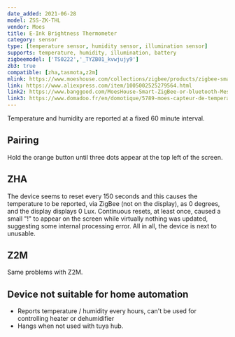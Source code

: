 ```yaml
---
date_added: 2021-06-28
model: ZSS-ZK-THL
vendor: Moes 
title: E-Ink Brightness Thermometer
category: sensor
type: [temperature sensor, humidity sensor, illumination sensor]
supports: temperature, humidity, illumination, battery
zigbeemodel: ['TS0222','_TYZB01_kvwjujy9']
zb3: true
compatible: [zha,tasmota,z2m]
mlink: https://www.moeshouse.com/collections/zigbee/products/zigbee-smart-brightness-thermometer-real-time-light-sensitive-temperature-and-humidity-detector
link: https://www.aliexpress.com/item/1005002525279564.html
link2: https://www.banggood.com/MoesHouse-Smart-ZigBee-or-bluetooth-Mesh-Brightness-Thermometer-Light-Temperature-Humidity-Detector-Tuya-Smart-App-Alexa-Control-p-1842856.html
link3: https://www.domadoo.fr/en/domotique/5789-moes-capteur-de-temperature-humidite-et-luminosite-zigbee.html
---
```

Temperature and humidity are reported at a fixed 60 minute interval.

## Pairing
Hold the orange button until three dots appear at the top left of the screen.

## ZHA
The device seems to reset every 150 seconds and this causes the temperature to be reported, via ZigBee (not on the display), as 0 degrees, and the display displays 0 Lux. Continuous resets, at least once, caused a small "!" to appear on the screen while virtually nothing was updated, suggesting some internal processing error. All in all, the device is next to unusable.

## Z2M
Same problems with Z2M.

## Device not suitable for home automation
- Reports temperature / humidity  every hours, can't be used for controlling heater or dehumidifier
- Hangs when not used with tuya hub.

